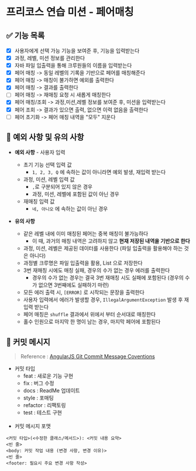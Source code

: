 # 프리코스 연습 미션 - 페어매칭

## ✅ 기능 목록

- [X] 사용자에게 선택 가능 기능을 보여준 후, 기능을 입력받는다
- [X] 과정, 레벨, 미션 정보를 관리한다
- [X] 자바 파일 입출력을 통해 크루원들의 이름을 입력받는다
- [X] 페어 매칭 -> 동일 레벨의 기록을 기반으로 페어를 매칭해준다
- [X] 페어 매칭 -> 매칭이 불가하면 예외를 출력한다
- [X] 페어 매칭 -> 결과를 출력한다
- [ ] 페어 매칭 -> 재매칭 요청 시 새롭게 매칭한다
- [X] 페어 매칭/조회 -> 과정,미션,레벨 정보를 보여준 후, 미션을 입력받는다
- [X] 페어 조회 -> 결과가 있으면 출력, 없으면 이력 없음을 출력한다
- [ ] 페어 초기화 -> 페어 매칭 내역을 "모두" 지운다

## 🚨 예외 사항 및 유의 사항

* **예외 사항** - 사용자 입력
    * 초기 기능 선택 입력 값
        * `1, 2, 3, Q` 에 속하는 값이 아니라면 예외 발생, 재입력 받는다
    * 과정, 미션, 레벨 입력 값
        * `,`로 구분되어 있지 않은 경우
        * 과정, 미션, 레벨에 포함된 값이 아닌 경우
    * 재매칭 입력 값
        * `네, 아니오` 에 속하는 값이 아닌 경우


* **유의 사항** 
    * 같은 레벨 내에 이미 매칭된 페어는 중복 매칭이 불가능하다
        * 이 때, 과거의 매칭 내역은 고려하지 않고 **현재 저장된 내역을 기반으로 한다**
    * 과정, 미션, 레벨은 제공된 데이터를 사용한다 (파일 입출력을 활용해야 하는 것은 아니다)
    * 과정별 크루명은 파일 입출력을 활용, List<String> 으로 저장한다
    * 3번 재매칭 시에도 매칭 실패, 경우의 수가 없는 경우 에러를 출력한다
        * 경우의 수가 없는 경우는 결국 3번 재매칭 시도 실패에 포함된다 (경우의 수가 없으면 3번째에도 실패하기 마련)
    * 모든 에러 출력 시, `[ERROR]` 로 시작되는 문장을 출력한다
    * 사용자 입력에서 에러가 발생할 경우, `IllegalArgumentException` 발생 후 재입력 받는다
    * 페어 매칭은 `shuffle` 결과에서 위에서 부터 순서대로 매칭한다
    * 홀수 인원으로 마지막 한 명이 남는 경우, 마지막 페어에 포함된다

## 📝 커밋 메시지

> Reference : [AngularJS Git Commit Message Coventions](https://gist.github.com/stephenparish/9941e89d80e2bc58a153)

* 커밋 타입
    * feat : 새로운 기능 구현
    * fix  : 버그 수정
    * docs : ReadMe 업데이트
    * style : 포매팅
    * refactor : 리팩토링
    * test : 테스트 구현  
      <br/>
* 커밋 메시지 포맷

```
<커밋 타입>(<수정한 클래스/메서드>): <커밋 내용 요약>
<빈 줄>
<body: 커밋 작업 내용 (변경 사항, 변경 이유)>
<빈 줄>
<footer: 필요시 주요 변경 사항 작성>
```